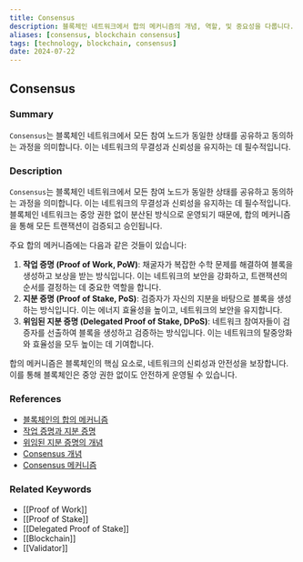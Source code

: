 ```yaml
---
title: Consensus
description: 블록체인 네트워크에서 합의 메커니즘의 개념, 역할, 및 중요성을 다룹니다.
aliases: [consensus, blockchain consensus]
tags: [technology, blockchain, consensus]
date: 2024-07-22
---
```


## Consensus

### Summary

`Consensus`는 블록체인 네트워크에서 모든 참여 노드가 동일한 상태를 공유하고 동의하는 과정을 의미합니다. 이는 네트워크의 무결성과 신뢰성을 유지하는 데 필수적입니다.

### Description

`Consensus`는 블록체인 네트워크에서 모든 참여 노드가 동일한 상태를 공유하고 동의하는 과정을 의미합니다. 이는 네트워크의 무결성과 신뢰성을 유지하는 데 필수적입니다. 블록체인 네트워크는 중앙 권한 없이 분산된 방식으로 운영되기 때문에, 합의 메커니즘을 통해 모든 트랜잭션이 검증되고 승인됩니다.

주요 합의 메커니즘에는 다음과 같은 것들이 있습니다:

1. **작업 증명 (Proof of Work, PoW)**: 채굴자가 복잡한 수학 문제를 해결하여 블록을 생성하고 보상을 받는 방식입니다. 이는 네트워크의 보안을 강화하고, 트랜잭션의 순서를 결정하는 데 중요한 역할을 합니다.
2. **지분 증명 (Proof of Stake, PoS)**: 검증자가 자신의 지분을 바탕으로 블록을 생성하는 방식입니다. 이는 에너지 효율성을 높이고, 네트워크의 보안을 유지합니다.
3. **위임된 지분 증명 (Delegated Proof of Stake, DPoS)**: 네트워크 참여자들이 검증자를 선출하여 블록을 생성하고 검증하는 방식입니다. 이는 네트워크의 탈중앙화와 효율성을 모두 높이는 데 기여합니다.

합의 메커니즘은 블록체인의 핵심 요소로, 네트워크의 신뢰성과 안전성을 보장합니다. 이를 통해 블록체인은 중앙 권한 없이도 안전하게 운영될 수 있습니다.

### References

- [블록체인의 합의 메커니즘](https://ethereum.org/en/developers/docs/consensus-mechanisms/)
- [작업 증명과 지분 증명](https://www.investopedia.com/terms/c/consensus-mechanism.asp)
- [위임된 지분 증명의 개념](https://www.binance.vision/blockchain/what-is-delegated-proof-of-stake)
- [Consensus 개념](https://developer.bitcoin.org/glossary.html#term-Consensus)
- [Consensus 메커니즘](https://ethereum.org/en/glossary/#consensus)

### Related Keywords

- [[Proof of Work]]
- [[Proof of Stake]]
- [[Delegated Proof of Stake]]
- [[Blockchain]]
- [[Validator]]
